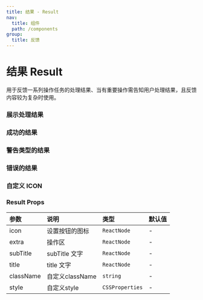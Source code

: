 ```yaml
---
title: 结果 - Result
nav:
  title: 组件
  path: /components
group:
  title: 反馈
---
```


# 结果 Result

用于反馈一系列操作任务的处理结果、当有重要操作需告知用户处理结果，且反馈内容较为复杂时使用。

### 展示处理结果

<code src="./demos/basic.tsx"></code>

### 成功的结果

<code src="./demos/success.tsx"></code>

### 警告类型的结果

<code src="./demos/warning.tsx"></code>

### 错误的结果

<code src="./demos/error.tsx"></code>

<!-- ### 403

- 你没有此页面的访问权限

<code src="./demos/403.tsx"></code>

### 404

此页面未找到

<code src="./demos/404.tsx"></code>

### 500

服务器发生了错误

<code src="./demos/500.tsx"></code> -->

### 自定义 ICON

<code src="./demos/icon.tsx"></code>

### Result Props

| 参数 | 说明 | 类型 | 默认值 |
| :--- | :--- | :--- | :----- |
| icon      | 设置按钮的图标 | `ReactNode`  | -      |
| extra      | 操作区 | `ReactNode`  | -      |
| subTitle      | subTitle 文字 | `ReactNode`  | -      |
| title      | title 文字 | `ReactNode`  | -      |
| className      | 自定义className | `string`  | -      |
| style      | 自定义style | `CSSProperties`  | -      |


###
